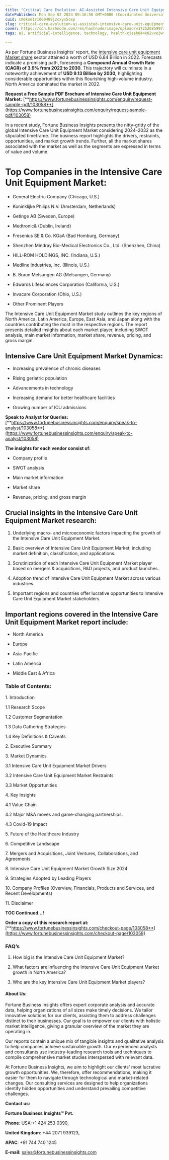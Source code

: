 ```yaml
---
title: "Critical Care Evolution: AI-Assisted Intensive Care Unit Equipment Market"
datePublished: Mon Sep 02 2024 09:16:58 GMT+0000 (Coordinated Universal Time)
cuid: cm0kse1r1000409jzcxyx5cep
slug: critical-care-evolution-ai-assisted-intensive-care-unit-equipment-market
cover: https://cdn.hashnode.com/res/hashnode/image/upload/v1725268599739/49760ddc-b4f1-418a-81b8-6a13e8c02922.png
tags: ai, artificial-intelligence, technology, health-cjaeh844x02vvo3wtj5r2s75q, healthcare

---
```


As per Fortune Business Insights’ report, the [intensive care unit equipment Market share](https://www.fortunebusinessinsights.com/intensive-care-unit-icu-equipment-market-103058) sector attained a worth of USD 6.84 Billion in 2022. Forecasts indicate a promising path, foreseeing a **Compound Annual Growth Rate (CAGR) of 3.9% from 2022 to 2030.** This trajectory will culminate in a noteworthy achievement of **USD 9.13 Billion by 2030,** highlighting considerable opportunities within this flourishing high-volume industry. North America dominated the market in 2022.

**Request a Free Sample PDF Brochure of Intensive Care Unit Equipment Market:** [**https://www.fortunebusinessinsights.com/enquiry/request-sample-pdf/103058**](https://www.fortunebusinessinsights.com/enquiry/request-sample-pdf/103058)

In a recent study, Fortune Business Insights presents the nitty-gritty of the global Intensive Care Unit Equipment Market considering 2024–2032 as the stipulated timeframe. The business report highlights the drivers, restraints, opportunities, and market growth trends. Further, all the market shares associated with the market as well as the segments are expressed in terms of value and volume.

# **Top Companies in the Intensive Care Unit Equipment Market:**

* General Electric Company (Chicago, U.S.)
    
* Koninklijke Philips N.V. (Amsterdam, Netherlands)
    
* Getinge AB (Sweden, Europe)
    
* Medtronic& (Dublin, Ireland)
    
* Fresenius SE & Co. KGaA (Bad Homburg, Germany)
    
* Shenzhen Mindray Bio-Medical Electronics Co., Ltd. (Shenzhen, China)
    
* HILL-ROM HOLDINGS, INC. (Indiana, U.S.)
    
* Medline Industries, Inc. (Illinois, U.S.)
    
* B. Braun Melsungen AG (Melsungen, Germany)
    
* Edwards Lifesciences Corporation (California, U.S.)
    
* Invacare Corporation (Ohio, U.S.)
    
* Other Prominent Players
    

The Intensive Care Unit Equipment Market study outlines the key regions of North America, Latin America, Europe, East Asia, and Japan along with the countries contributing the most in the respective regions. The report presents detailed insights about each market player, including SWOT analysis, main market information, market share, revenue, pricing, and gross margin.

## Intensive Care Unit Equipment Market **Dynamics**:

* Increasing prevalence of chronic diseases
    
* Rising geriatric population
    
* Advancements in technology
    
* Increasing demand for better healthcare facilities
    
* Growing number of ICU admissions
    

**Speak to Analyst for Queries:** [**https://www.fortunebusinessinsights.com/enquiry/speak-to-analyst/103058**](https://www.fortunebusinessinsights.com/enquiry/speak-to-analyst/103058)

**The insights for each vendor consist of:**

* Company profile
    
* SWOT analysis
    
* Main market information
    
* Market share
    
* Revenue, pricing, and gross margin
    

## **Crucial insights in the Intensive Care Unit Equipment Market research:**

1. Underlying macro- and microeconomic factors impacting the growth of the Intensive Care Unit Equipment Market.
    
2. Basic overview of Intensive Care Unit Equipment Market, including market definition, classification, and applications.
    
3. Scrutinization of each Intensive Care Unit Equipment Market player based on mergers & acquisitions, R&D projects, and product launches.
    
4. Adoption trend of Intensive Care Unit Equipment Market across various industries.
    
5. Important regions and countries offer lucrative opportunities to Intensive Care Unit Equipment Market stakeholders.
    

## **Important regions covered in the Intensive Care Unit Equipment Market report include:**

* North America
    
* Europe
    
* Asia-Pacific
    
* Latin America
    
* Middle East & Africa
    

### **Table of Contents:**

1\. Introduction

1.1 Research Scope

1.2 Customer Segmentation

1.3 Data Gathering Strategies

1.4 Key Definitions & Caveats

2\. Executive Summary

3\. Market Dynamics

3.1 Intensive Care Unit Equipment Market Drivers

3.2 Intensive Care Unit Equipment Market Restraints

3.3 Market Opportunities

4\. Key Insights

4.1 Value Chain

4.2 Major M&A moves and game-changing partnerships.

4.3 Covid-19 Impact

5\. Future of the Healthcare Industry

6\. Competitive Landscape

7\. Mergers and Acquisitions, Joint Ventures, Collaborations, and Agreements

8\. Intensive Care Unit Equipment Market Growth Size 2024

9\. Strategies Adopted by Leading Players

10\. Company Profiles (Overview, Financials, Products and Services, and Recent Developments)

11\. Disclaimer

**TOC Continued…!**

**Order a copy of this research report at:** [**https://www.fortunebusinessinsights.com/checkout-page/103058**](https://www.fortunebusinessinsights.com/checkout-page/103058)

### **FAQ’s**

1. How big is the Intensive Care Unit Equipment Market?
    
2. What factors are influencing the Intensive Care Unit Equipment Market growth in North America?
    
3. Who are the key Intensive Care Unit Equipment Market players?
    

#### **About Us:**

Fortune Business Insights offers expert corporate analysis and accurate data, helping organizations of all sizes make timely decisions. We tailor innovative solutions for our clients, assisting them to address challenges distinct to their businesses. Our goal is to empower our clients with holistic market intelligence, giving a granular overview of the market they are operating in.

Our reports contain a unique mix of tangible insights and qualitative analysis to help companies achieve sustainable growth. Our experienced analysts and consultants use industry-leading research tools and techniques to compile comprehensive market studies interspersed with relevant data.

At Fortune Business Insights, we aim to highlight our clients' most lucrative growth opportunities. We, therefore, offer recommendations, making it easier for them to navigate through technological and market-related changes. Our consulting services are designed to help organizations identify hidden opportunities and understand prevailing competitive challenges.

**Contact us:**

**Fortune Business Insights™ Pvt.**

**Phone**: USA:+1 424 253 0390,

**United Kingdom**: +44 2071 939123,

**APAC**: +91 744 740 1245

**E-mail:** [sales@fortunebusinessinsights.com](mailto:sales@fortunebusinessinsights.com)
